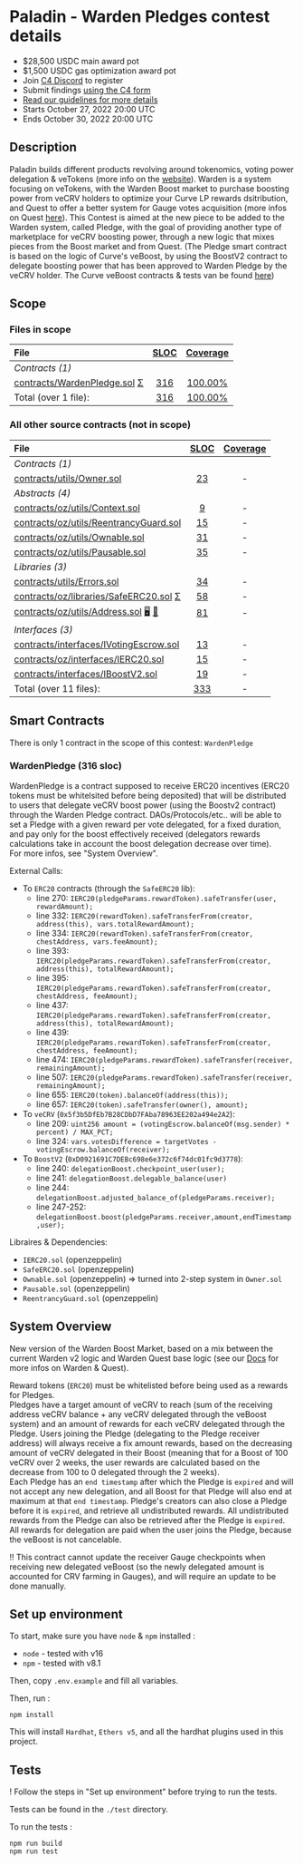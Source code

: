 # Paladin - Warden Pledges contest details
- $28,500 USDC main award pot
- $1,500 USDC gas optimization award pot
- Join [C4 Discord](https://discord.gg/code4rena) to register
- Submit findings [using the C4 form](https://code4rena.com/contests/2022-10-paladin-warden-pledges-contest/submit)
- [Read our guidelines for more details](https://docs.code4rena.com/roles/wardens)
- Starts October 27, 2022 20:00 UTC
- Ends October 30, 2022 20:00 UTC


## Description 

Paladin builds different products revolving around tokenomics, voting power delegation & veTokens (more info on the [website](https://paladin.vote)). Warden is a system focusing on veTokens, with the Warden Boost market to purchase boosting power from veCRV holders to optimize your Curve LP rewards dsitribution, and Quest to offer a better system for Gauge votes acquisition (more infos on Quest [here](https://doc.paladin.vote/warden-quest/introduction)).
This Contest is aimed at the new piece to be added to the Warden system, called Pledge, with the goal of providing another type of marketplace for veCRV boosting power, through a new logic that mixes pieces from the Boost market and from Quest.
(The Pledge smart contract is based on the logic of Curve's veBoost, by using the BoostV2 contract to delegate boosting power that has been approved to Warden Pledge by the veCRV holder. The Curve veBoost contracts & tests van be found [here](https://github.com/curvefi/curve-veBoost))


## Scope
### Files in scope
|File|[SLOC](#nowhere "(nSLOC, SLOC, Lines)")|[Coverage](#nowhere "(Lines hit / Total)")|
|:-|:-:|:-:|
|_Contracts (1)_|
|[contracts/WardenPledge.sol](https://github.com/code-423n4/2022-10-paladin/blob/969832140a3311ab4b3376582a2790282cb4007d/contracts/WardenPledge.sol) [Σ](#nowhere "Unchecked Blocks")|[316](#nowhere "(nSLOC:298, SLOC:316, Lines:670)")|[100.00%](#nowhere "(Hit:163 / Total:163)")|
|Total (over 1 file):| [316](#nowhere "(nSLOC:298, SLOC:316, Lines:670)")| [100.00%](#nowhere "Hit:163 / Total:163")|


### All other source contracts (not in scope)
|File|[SLOC](#nowhere "(nSLOC, SLOC, Lines)")|[Coverage](#nowhere "(Lines hit / Total)")|
|:-|:-:|:-:|
|_Contracts (1)_|
|[contracts/utils/Owner.sol](https://github.com/code-423n4/2022-10-paladin/blob/969832140a3311ab4b3376582a2790282cb4007d/contracts/utils/Owner.sol)|[23](#nowhere "(nSLOC:23, SLOC:23, Lines:38)")|-|
|_Abstracts (4)_|
|[contracts/oz/utils/Context.sol](https://github.com/code-423n4/2022-10-paladin/blob/969832140a3311ab4b3376582a2790282cb4007d/contracts/oz/utils/Context.sol)|[9](#nowhere "(nSLOC:9, SLOC:9, Lines:24)")|-|
|[contracts/oz/utils/ReentrancyGuard.sol](https://github.com/code-423n4/2022-10-paladin/blob/969832140a3311ab4b3376582a2790282cb4007d/contracts/oz/utils/ReentrancyGuard.sol)|[15](#nowhere "(nSLOC:15, SLOC:15, Lines:63)")|-|
|[contracts/oz/utils/Ownable.sol](https://github.com/code-423n4/2022-10-paladin/blob/969832140a3311ab4b3376582a2790282cb4007d/contracts/oz/utils/Ownable.sol)|[31](#nowhere "(nSLOC:31, SLOC:31, Lines:83)")|-|
|[contracts/oz/utils/Pausable.sol](https://github.com/code-423n4/2022-10-paladin/blob/969832140a3311ab4b3376582a2790282cb4007d/contracts/oz/utils/Pausable.sol)|[35](#nowhere "(nSLOC:35, SLOC:35, Lines:105)")|-|
|_Libraries (3)_|
|[contracts/utils/Errors.sol](https://github.com/code-423n4/2022-10-paladin/blob/969832140a3311ab4b3376582a2790282cb4007d/contracts/utils/Errors.sol)|[34](#nowhere "(nSLOC:34, SLOC:34, Lines:47)")|-|
|[contracts/oz/libraries/SafeERC20.sol](https://github.com/code-423n4/2022-10-paladin/blob/969832140a3311ab4b3376582a2790282cb4007d/contracts/oz/libraries/SafeERC20.sol) [Σ](#nowhere "Unchecked Blocks")|[58](#nowhere "(nSLOC:37, SLOC:58, Lines:98)")|-|
|[contracts/oz/utils/Address.sol](https://github.com/code-423n4/2022-10-paladin/blob/969832140a3311ab4b3376582a2790282cb4007d/contracts/oz/utils/Address.sol) [🖥](#nowhere "Uses Assembly") [👥](#nowhere "DelegateCall")|[81](#nowhere "(nSLOC:56, SLOC:81, Lines:222)")|-|
|_Interfaces (3)_|
|[contracts/interfaces/IVotingEscrow.sol](https://github.com/code-423n4/2022-10-paladin/blob/969832140a3311ab4b3376582a2790282cb4007d/contracts/interfaces/IVotingEscrow.sol)|[13](#nowhere "(nSLOC:13, SLOC:13, Lines:25)")|-|
|[contracts/oz/interfaces/IERC20.sol](https://github.com/code-423n4/2022-10-paladin/blob/969832140a3311ab4b3376582a2790282cb4007d/contracts/oz/interfaces/IERC20.sol)|[15](#nowhere "(nSLOC:11, SLOC:15, Lines:82)")|-|
|[contracts/interfaces/IBoostV2.sol](https://github.com/code-423n4/2022-10-paladin/blob/969832140a3311ab4b3376582a2790282cb4007d/contracts/interfaces/IBoostV2.sol)|[19](#nowhere "(nSLOC:19, SLOC:19, Lines:27)")|-|
|Total (over 11 files):| [333](#nowhere "(nSLOC:283, SLOC:333, Lines:814)")| -|


## Smart Contracts

There is only 1 contract in the scope of this contest: `WardenPledge`

### WardenPledge (316 sloc)

WardenPledge is a contract supposed to receive ERC20 incentives (ERC20 tokens must be whitelsited before being deposited) that will be distributed to users that delegate veCRV boost power (using the Boostv2 contract) through the Warden Pledge contract. DAOs/Protocols/etc.. will be able to set a Pledge with a given reward per vote delegated, for a fixed duration, and pay only for the boost effectively received (delegators rewards calculations take in account the boost delegation decrease over time).  
For more infos, see "System Overview".  

External Calls:
- To `ERC20` contracts (through the `SafeERC20` lib):
  - line 270: `IERC20(pledgeParams.rewardToken).safeTransfer(user, rewardAmount);`
  - line 332: `IERC20(rewardToken).safeTransferFrom(creator, address(this), vars.totalRewardAmount);`
  - line 334: `IERC20(rewardToken).safeTransferFrom(creator, chestAddress, vars.feeAmount);`
  - line 393: `IERC20(pledgeParams.rewardToken).safeTransferFrom(creator, address(this), totalRewardAmount);`
  - line 395: `IERC20(pledgeParams.rewardToken).safeTransferFrom(creator, chestAddress, feeAmount);`
  - line 437: `IERC20(pledgeParams.rewardToken).safeTransferFrom(creator, address(this), totalRewardAmount);`
  - line 439: `IERC20(pledgeParams.rewardToken).safeTransferFrom(creator, chestAddress, feeAmount);`
  - line 474: `IERC20(pledgeParams.rewardToken).safeTransfer(receiver, remainingAmount);`
  - line 507: `IERC20(pledgeParams.rewardToken).safeTransfer(receiver, remainingAmount);`
  - line 655: `IERC20(token).balanceOf(address(this));`
  - line 657: `IERC20(token).safeTransfer(owner(), amount);`
- To `veCRV` (`0x5f3b5DfEb7B28CDbD7FAba78963EE202a494e2A2`):
  - line 209: `uint256 amount = (votingEscrow.balanceOf(msg.sender) * percent) / MAX_PCT;`
  - line 324: `vars.votesDifference = targetVotes - votingEscrow.balanceOf(receiver);`
- To `BoostV2` (`0xD0921691C7DEBc698e6e372c6f74dc01fc9d3778`):
  - line 240: `delegationBoost.checkpoint_user(user);`
  - line 241: `delegationBoost.delegable_balance(user)`
  - line 244: `delegationBoost.adjusted_balance_of(pledgeParams.receiver);`
  - line 247-252: `delegationBoost.boost(pledgeParams.receiver,amount,endTimestamp,user);`
  
Libraires & Dependencies:
- `IERC20.sol` (openzeppelin)
- `SafeERC20.sol` (openzeppelin)
- `Ownable.sol` (openzeppelin) => turned into 2-step system in `Owner.sol`
- `Pausable.sol` (openzeppelin)
- `ReentrancyGuard.sol` (openzeppelin)

## System Overview

New version of the Warden Boost Market, based on a mix between the current Warden v2 logic and Warden Quest base logic (see our [Docs](https://doc.paladin.vote) for more infos on Warden & Quest).  
  
Reward tokens (`ERC20`) must be whitelisted before being used as a rewards for Pledges.  
Pledges have a target amount of veCRV to reach (sum of the receiving address veCRV balance + any veCRV delegated through the veBoost system) and an amount of rewards for each veCRV delegated through the Pledge. Users joining the Pledge (delegating to the Pledge receiver address) will always receive a fix amount rewards, based on the decreasing amount of veCRV delegated in their Boost (meaning that for a Boost of 100 veCRV over 2 weeks, the user rewards are calculated based on the decrease from 100 to 0 delegated through the 2 weeks).  
Each Pledge has an `end timestamp` after which the Pledge is `expired` and will not accept any new delegation, and all Boost for that Pledge will also end at maximum at that `end timestamp`. Pledge's creators can also close a Pledge before it is `expired`, and retrieve all undistributed rewards. All undistributed rewards from the Pledge can also be retrieved after the Pledge is `expired`.  
All rewards for delegation are paid when the user joins the Pledge, because the veBoost is not cancelable.  
  
!! This contract cannot update the receiver Gauge checkpoints when receiving new delegated veBoost (so the newly delegated amount is accounted for CRV farming in Gauges), and will require an update to be done manually.  


## Set up environment

To start, make sure you have `node` & `npm` installed : 
* `node` - tested with v16
* `npm` - tested with v8.1

Then, copy `.env.example` and fill all variables.  

Then, run :  
```
npm install
```
This will install `Hardhat`, `Ethers v5`, and all the hardhat plugins used in this project.


## Tests

! Follow the steps in "Set up environment" before trying to run the tests.  

Tests can be found in the `./test` directory.

To run the tests : 
```
npm run build
npm run test
```

